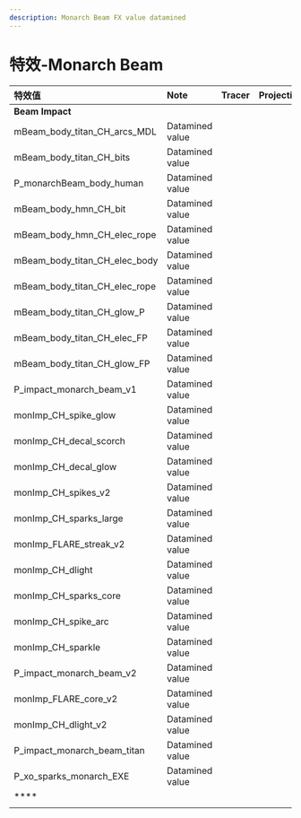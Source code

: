 ```yaml
---
description: Monarch Beam FX value datamined
---
```


# 特效-Monarch Beam

| 特效值 | Note | Tracer | Projectile | Muzzleflash |
| :--- | :--- | :--- | :--- | :--- |
| **Beam Impact** |  |  |  |  |
| mBeam\_body\_titan\_CH\_arcs\_MDL | Datamined value |  |  |  |
| mBeam\_body\_titan\_CH\_bits | Datamined value |  |  |  |
| P\_monarchBeam\_body\_human | Datamined value |  |  |  |
| mBeam\_body\_hmn\_CH\_bit | Datamined value |  |  |  |
| mBeam\_body\_hmn\_CH\_elec\_rope | Datamined value |  |  |  |
| mBeam\_body\_titan\_CH\_elec\_body | Datamined value |  |  |  |
| mBeam\_body\_titan\_CH\_elec\_rope | Datamined value |  |  |  |
| mBeam\_body\_titan\_CH\_glow\_P | Datamined value |  |  |  |
| mBeam\_body\_titan\_CH\_elec\_FP | Datamined value |  |  |  |
| mBeam\_body\_titan\_CH\_glow\_FP | Datamined value |  |  |  |
| P\_impact\_monarch\_beam\_v1 | Datamined value |  |  |  |
| monImp\_CH\_spike\_glow | Datamined value |  |  |  |
| monImp\_CH\_decal\_scorch | Datamined value |  |  |  |
| monImp\_CH\_decal\_glow | Datamined value |  |  |  |
| monImp\_CH\_spikes\_v2 | Datamined value |  |  |  |
| monImp\_CH\_sparks\_large | Datamined value |  |  |  |
| monImp\_FLARE\_streak\_v2 | Datamined value |  |  |  |
| monImp\_CH\_dlight | Datamined value |  |  |  |
| monImp\_CH\_sparks\_core | Datamined value |  |  |  |
| monImp\_CH\_spike\_arc | Datamined value |  |  |  |
| monImp\_CH\_sparkle | Datamined value |  |  |  |
| P\_impact\_monarch\_beam\_v2 | Datamined value |  |  |  |
| monImp\_FLARE\_core\_v2 | Datamined value |  |  |  |
| monImp\_CH\_dlight\_v2 | Datamined value |  |  |  |
| P\_impact\_monarch\_beam\_titan | Datamined value |  |  |  |
| P\_xo\_sparks\_monarch\_EXE | Datamined value |  |  |  |
| \*\*\*\* |  |  |  |  |
|  |  |  |  |  |

